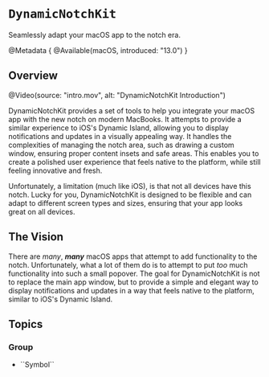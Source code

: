 # ``DynamicNotchKit``

Seamlessly adapt your macOS app to the notch era.

@Metadata {
    @Available(macOS, introduced: "13.0")
}

## Overview

@Video(source: "intro.mov", alt: "DynamicNotchKit Introduction")

DynamicNotchKit provides a set of tools to help you integrate your macOS app with the new notch on modern MacBooks. It attempts to provide a similar experience to iOS's Dynamic Island, allowing you to display notifications and updates in a visually appealing way. It handles the complexities of managing the notch area, such as drawing a custom window, ensuring proper content insets and safe areas. This enables you to create a polished user experience that feels native to the platform, while still feeling innovative and fresh.

Unfortunately, a limitation (much like iOS), is that not all devices have this notch. Lucky for you, DynamicNotchKit is designed to be flexible and can adapt to different screen types and sizes, ensuring that your app looks great on all devices.

## The Vision

There are _many_, _**many**_ macOS apps that attempt to add functionality to the notch. Unfortunately, what a lot of them do is to attempt to put *too* much functionality into such a small popover. The goal for DynamicNotchKit is not to replace the main app window, but to provide a simple and elegant way to display notifications and updates in a way that feels native to the platform, similar to iOS's Dynamic Island.

## Topics

### <!--@START_MENU_TOKEN@-->Group<!--@END_MENU_TOKEN@-->

- <!--@START_MENU_TOKEN@-->``Symbol``<!--@END_MENU_TOKEN@-->
